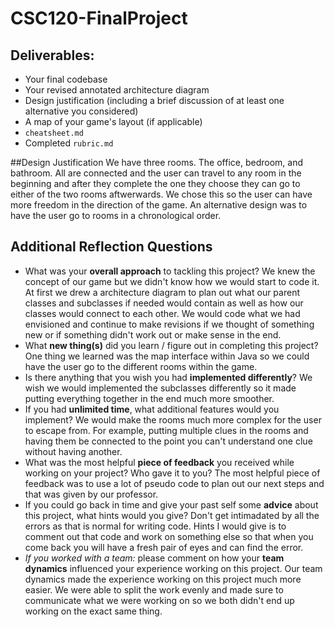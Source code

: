 # CSC120-FinalProject

## Deliverables:
 - Your final codebase
 - Your revised annotated architecture diagram
 - Design justification (including a brief discussion of at least one alternative you considered)
 - A map of your game's layout (if applicable)
 - `cheatsheet.md`
 - Completed `rubric.md`

##Design Justification
We have three rooms. The office, bedroom, and bathroom. All are connected and the user can travel to any room in the beginning and after they complete the one they choose they can go to either of the two rooms aftwerwards. We chose this so the user can have more freedom in the direction of the game. An alternative design was to have the user go to rooms in a chronological order.

  
## Additional Reflection Questions
 - What was your **overall approach** to tackling this project?
 We knew the concept of our game but we didn't know how we would start to code it. At first we drew a architecture diagram to plan out what our parent classes and subclasses if needed would contain as well as how our classes would connect to each other. We would code what we had envisioned and continue to make revisions if we thought of something new or if something didn't work out or make sense in the end.  
 - What **new thing(s)** did you learn / figure out in completing this project?
 One thing we learned was the map interface within Java so we could have the user go to the different rooms within the game. 
 - Is there anything that you wish you had **implemented differently**?
 We wish we would implemented the subclasses differently so it made putting everything together in the end much more smoother. 
 - If you had **unlimited time**, what additional features would you implement?
 We would make the rooms much more complex for the user to escape from. For example, putting multiple clues in the rooms and having them be connected to the point you can't understand one clue without having another.
 - What was the most helpful **piece of feedback** you received while working on your project? Who gave it to you?
 The most helpful piece of feedback was to use a lot of pseudo code to plan out our next steps and that was given by our professor.
 - If you could go back in time and give your past self some **advice** about this project, what hints would you give?
 Don't get intimadated by all the errors as that is normal for writing code. Hints I would give is to comment out that code and work on something else so that when you come back you will have a fresh pair of eyes and can find the error. 
 - _If you worked with a team:_ please comment on how your **team dynamics** influenced your experience working on this project.
 Our team dynamics made the experience working on this project much more easier. We were able to split the work evenly and made sure to communicate what we were working on so we both didn't end up working on the exact same thing.
